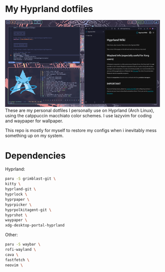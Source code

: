 # My Hyprland dotfiles
![Hyprland screenshot](https://github.com/RafaelJust/Hyprland-dotfiles/blob/master/assets/screenshot.png?raw=true)
These are my personal dotfiles I personally use on Hyprland (Arch Linux), using the catppuccin macchiato color schemes.
I use lazyvim for coding and waypaper for wallpaper.

This repo is mostly for myself to restore my configs when i inevitably mess something up on my system.

# Dependencies
Hyprland:
```sh
paru -S grimblast-git \
kitty \
hyprland-git \
hyprlock \
hyprpaper \
hyprpicker \
hyprpolkitagent-git \
hyprshot \
waypaper \
xdg-desktop-portal-hyprland
```
Other: 
```sh
paru -S waybar \
rofi-wayland \
cava \
fastfetch \
neovim \
```
